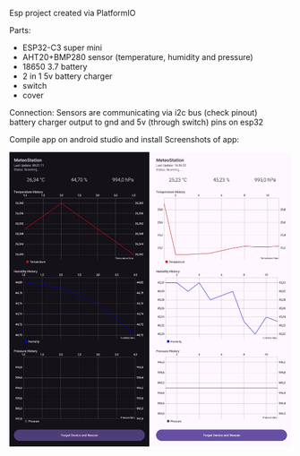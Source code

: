 Esp project created via PlatformIO 

Parts:
- ESP32-C3 super mini
- AHT20+BMP280 sensor (temperature, humidity and pressure)
- 18650 3.7 battery
- 2 in 1 5v battery charger
- switch
- cover

Connection:
Sensors are communicating via i2c bus (check pinout) </br>
battery charger output to gnd and 5v (through switch) pins on esp32 

Compile app on android studio and install
Screenshots of app:
<p align="center">
  <img src="app_dark_theme.jpg" alt="Weather Station Dark Theme" width="250"/>
  <img src="app_light_theme.jpg" alt="Weather Station Light Theme" width="250"/>
</p>
